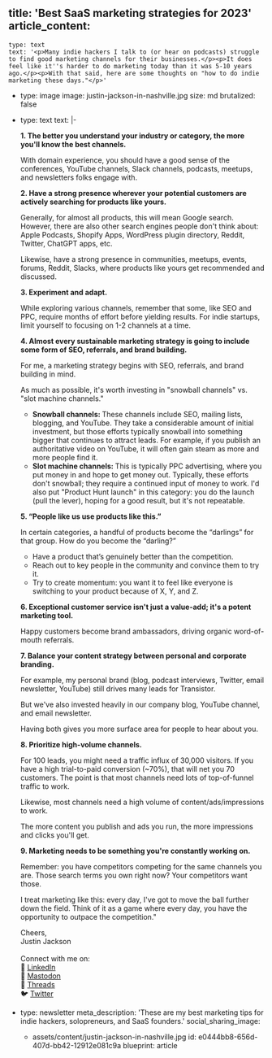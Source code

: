 title: 'Best SaaS marketing strategies for 2023'
article_content:
  -
    type: text
    text: '<p>Many indie hackers I talk to (or hear on podcasts) struggle to find good marketing channels for their businesses.</p><p>It does feel like it''s harder to do marketing today than it was 5-10 years ago.</p><p>With that said, here are some thoughts on "how to do indie marketing these days."</p>'
  -
    type: image
    image: justin-jackson-in-nashville.jpg
    size: md
    brutalized: false
  -
    type: text
    text: |-
      <p><strong>1. The better you understand your industry or category, the more you'll know the best channels.</strong>&nbsp;</p><p>With domain experience, you should have a good sense of the conferences, YouTube channels, Slack channels, podcasts, meetups, and newsletters folks engage with.&nbsp;</p><p><strong>2. Have a strong presence wherever your potential customers are actively searching for products like yours.&nbsp;</strong></p><p>

      Generally, for almost all products, this will mean Google search. However, there are also other search engines people don't think about: Apple Podcasts, Shopify Apps, WordPress plugin directory, Reddit, Twitter, ChatGPT apps, etc.

      Likewise, have a strong presence in communities, meetups, events, forums, Reddit, Slacks, where products like yours get recommended and discussed.&nbsp;</p><p><strong>3. Experiment and adapt.</strong>&nbsp;</p><p>While exploring various channels, remember that some, like SEO and PPC, require months of effort before yielding results. For indie startups, limit yourself to focusing on 1-2 channels at a time. </p><p><strong>4. Almost every sustainable marketing strategy is going to include some form of SEO, referrals, and brand building.

      </strong>For me, a marketing strategy begins with SEO, referrals, and brand building in mind. </p><p>As much as possible, it's worth investing in "snowball channels" vs. "slot machine channels." </p><ul><li><strong>Snowball channels: </strong>These channels include SEO, mailing lists, blogging, and YouTube. They take a considerable amount of initial investment, but those efforts typically snowball into something bigger that continues to attract leads. For example, if you publish an authoritative video on YouTube, it will often gain steam as more and more people find it. </li><li><strong>Slot machine channels: </strong>This is typically PPC advertising, where you put money in and hope to get money out. Typically, these efforts don't snowball; they require a continued input of money to work. I'd also put "Product Hunt launch" in this category: you do the launch (pull the lever), hoping for a good result, but it's not repeatable.</li></ul><p><strong>5. “People like us use products like this.” </strong></p><p>In certain categories, a handful of products become the “darlings” for that group. How do you become the “darling?” </p><ul><li>Have a product that’s genuinely better than the competition.</li><li>Reach out to key people in the community and convince them to try it.</li><li>Try to create momentum: you want it to feel like everyone is switching to your product because of X, Y, and Z. </li></ul><p><strong>6. Exceptional customer service isn't just a value-add; it's a potent marketing tool. </strong></p><p>Happy customers become brand ambassadors, driving organic word-of-mouth referrals. </p><p><strong>7. Balance your content strategy between personal and corporate branding. </strong></p><p>For example, my personal brand (blog, podcast interviews, Twitter, email newsletter, YouTube) still drives many leads for Transistor. </p><p>But we've also invested heavily in our company blog, YouTube channel, and email newsletter. </p><p>Having both gives you more surface area for people to hear about you. </p><p><strong>8. Prioritize high-volume channels. </strong></p><p>For 100 leads, you might need a traffic influx of 30,000 visitors. If you have a high trial-to-paid conversion (~70%), that will net you 70 customers. The point is that most channels need lots of top-of-funnel traffic to work. </p><p>Likewise, most channels need a high volume of content/ads/impressions to work. </p><p>The more content you publish and ads you run, the more impressions and clicks you'll get. </p><p><strong>9. Marketing needs to be something you're constantly working on.</strong> </p><p>Remember: you have competitors competing for the same channels you are. Those search terms you own right now? Your competitors want those. </p><p>I treat marketing like this: every day, I've got to move the ball further down the field. Think of it as a game where every day, you have the opportunity to outpace the competition."&nbsp;</p><p>Cheers,<br>Justin Jackson<br><br>Connect with me on:<br>💼&nbsp;<a href="https://www.linkedin.com/in/justinijackson/">LinkedIn</a><br>🐘&nbsp;<a href="https://mastodon.social/@mijustin">Mastodon</a><br>🧵&nbsp;<a href="https://www.threads.net/@mijustin">Threads</a><br>🐦&nbsp;<a href="https://twitter.com/mijustin">Twitter</a></p>
  -
    type: newsletter
meta_description: 'These are my best marketing tips for indie hackers, solopreneurs, and SaaS founders.'
social_sharing_image:
    - assets/content/justin-jackson-in-nashville.jpg
id: e0444bb8-656d-407d-bb42-12912e081c9a
blueprint: article
